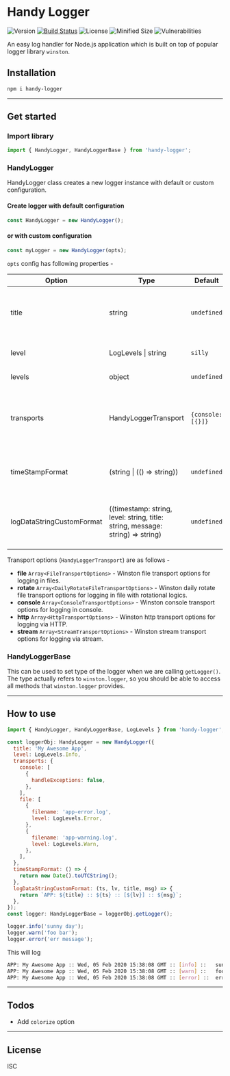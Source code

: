 # Handy Logger

![Version](https://img.shields.io/npm/v/handy-logger)
[![Build Status](https://travis-ci.org/db-s/handy-logger.svg?branch=master)](https://travis-ci.org/db-s/handy-logger)
![License](https://img.shields.io/npm/l/handy-logger)
![Minified Size](https://img.shields.io/bundlephobia/min/handy-logger)
![Vulnerabilities](https://img.shields.io/snyk/vulnerabilities/npm/handy-logger)

An easy log handler for Node.js application which is built on top of popular logger library `winston`.

## Installation

```sh
npm i handy-logger
```

***

## Get started

### Import library

```javascript
import { HandyLogger, HandyLoggerBase } from 'handy-logger';
```

### HandyLogger

HandyLogger class creates a new logger instance with default or custom configuration.

#### Create logger with default configuration

```javascript
const HandyLogger = new HandyLogger();
```

#### or with custom configuration

```javascript
const myLogger = new HandyLogger(opts);
```

`opts` config has following properties -

| Option                    | Type                                                                           | Default           | Description                                                                                                                                                                                                                                                       |
|---------------------------|--------------------------------------------------------------------------------|-------------------|-------------------------------------------------------------------------------------------------------------------------------------------------------------------------------------------------------------------------------------------------------------------|
| title                     | string                                                                         | `undefined`       | Application title can be provided which will be prefixed (or customized using `logDataStringCustomFormat` method) in log messages.                                                                                                                                |
| level                     | LogLevels \| string                                                            | `silly`           | Log level depending which different kind of log will be written. Read more [here](https://github.com/winstonjs/winston#logging-levels).                                                                                                                           |
| levels                    | object                                                                         | `undefined`       | Custom log levels. Read more [here](https://github.com/winstonjs/winston#using-custom-logging-levels).                                                                                                                                                            |
| transports                | HandyLoggerTransport                                                            | `{console: [{}]}` | A transport is essentially a storage device for your logs. Like winston, handy-logger accepts multiple transports such as `console`, `file` etc. Read more [here](https://github.com/winstonjs/winston#transports). |
| timeStampFormat           | (string \| (() => string))                                                     | `undefined`       | Custom timestamp format. It can be a string accepted by [fetcha](https://github.com/taylorhakes/fecha) module or a method that returns formatted date.                                                                                                            |
| logDataStringCustomFormat | ((timestamp: string, level: string, title: string, message: string) => string) | `undefined`       | Custom log message format. You can pass a method with timestamp, level, title and message and return a formatted string as you want.                                                                                                                              |

Transport options (`HandyLoggerTransport`) are as follows -

* __file__ `Array<FileTransportOptions>` - Winston file transport options for logging in files.
* __rotate__ `Array<DailyRotateFileTransportOptions>` - Winston daily rotate file transport options for logging in file with rotational logics.
* __console__ `Array<ConsoleTransportOptions>` - Winston console transport options for logging in console.
* __http__ `Array<HttpTransportOptions>` - Winston http transport options for logging via HTTP.
* __stream__ `Array<StreamTransportOptions>` - Winston stream transport options for logging via stream.

### HandyLoggerBase

This can be used to set type of the logger when we are calling `getLogger()`. The type actually refers to `winston.logger`, so you should be able to access all methods that `winston.logger` provides.

***

## How to use

```javascript
import { HandyLogger, HandyLoggerBase, LogLevels } from 'handy-logger';

const loggerObj: HandyLogger = new HandyLogger({
  title: 'My Awesome App',
  level: LogLevels.Info,
  transports: {
    console: [
      {
        handleExceptions: false,
      },
    ],
    file: [
      {
        filename: 'app-error.log',
        level: LogLevels.Error,
      },
      {
        filename: 'app-warning.log',
        level: LogLevels.Warn,
      },
    ],
  },
  timeStampFormat: () => {
    return new Date().toUTCString();
  },
  logDataStringCustomFormat: (ts, lv, title, msg) => {
    return `APP: ${title} :: ${ts} :: [${lv}] :: ${msg}`;
  },
});
const logger: HandyLoggerBase = loggerObj.getLogger();

logger.info('sunny day');
logger.warn('foo bar');
logger.error('err message');
```

This will log

```sh
APP: My Awesome App :: Wed, 05 Feb 2020 15:38:08 GMT :: [info] :: 	sunny day
APP: My Awesome App :: Wed, 05 Feb 2020 15:38:08 GMT :: [warn] :: 	foo bar
APP: My Awesome App :: Wed, 05 Feb 2020 15:38:08 GMT :: [error] :: 	err message
```

***

## Todos

* Add `colorize` option

***

## License

ISC

